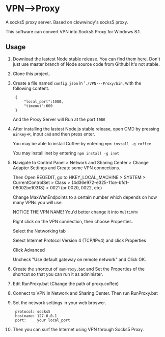 VPN-->Proxy
===========

A socks5 proxy server. Based on clowwindy's socks5 proxy.

This software can convert VPN into Socks5 Proxy for Windows 8.1.

Usage
-----------

1. Download the lastest Node stable release. You can find them [here](http://nodejs.org/). Don't just use master branch of
Node source code from Github! It's not stable.

2. Clone this project.

3. Create a file named `config.json` in '`./VPN---Proxy/bin`, with the following content.

        {
            "local_port":1080,
            "timeout":600
        }
    
    And the Proxy Server will Run at the port `1080`

4. After installing the lastest Node.js stable release, open CMD by pressing `WinKey+R`, input `cmd` and then press enter.

    You may be able to install Coffee by entering `npm install -g coffee`
    
    You may install inet by entering `npm install -g inet`

5. Navigate to Control Panel > Network and Sharing Center > Change Adapter Settings and Create some VPN connections.

   Then Open REGEDIT, go to HKEY_LOCAL_MACHINE > SYSTEM > CurrentControlSet > Class > {4d36e972-e325-11ce-bfc1-08002be10318} > 0021 (or 0020, 0022, etc)
   
   Change MaxWanEndpoints to a certain number which depends on how many VPNs you will use.
   
   NOTICE THE VPN NAME! You'd better change it into `MultiVPN`

   Right click on the VPN connection, then choose Properties.
   
   Select the Networking tab
   
   Select Internet Protocol Version 4 (TCP/IPv4) and click Properties
   
   Click Advanced
   
   Uncheck "Use default gateway on remote network" and Click OK.
   
6. Create the shortcut of `RunProxy.bat` and Set the Properties of the shortcut so that you can run it as administer.

7. Edit RunProxy.bat (Change the path of proxy.coffee)

8. Connect to VPN in Network and Sharing Center. Then run RunProxy.bat

9. Set the network settings in your web broswer. 

        protocol: socks5
        hostname: 127.0.0.1
        port:     your local_port

10. Then you can surf the Internet using VPN through Socks5 Proxy.

